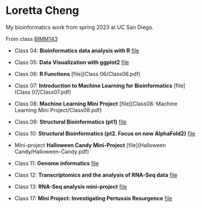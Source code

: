# Loretta Cheng
My bioinformatics work from spring 2023 at UC San Diego. 

From class [BIMM143](https://bioboot.github.io/bimm143_S23/) 

- Class 04: **Bioinformatics data analysis with R** [file](class04)

- Class 05: **Data Visualization with ggplot2** [file](https://github.com/lorettahey/bimm143/blob/main/class05/Class05.pdf)

- Class 06: **R Functions** [file](Class 06/Class06.pdf)

- Class 07: **Introduction to Machine Learning for Bioinformatics** [file](Class 07/Class07.pdf)

- Class 08: **Machine Learning Mini Project** [file](Class08: Machine Learning Mini Project/Class08.pdf)

- Class 09: **Structural Bioinformatics (pt1)** [file](class09/Class09.pdf)

- Class 10: **Structural Bioinformatics (pt2. Focus on new AlphaFold2)** [file](Class10/class10.pdf)

- Mini-project **Halloween Candy Mini-Project** [file](Halloween Candy/Halloween-Candy.pdf)

- Class 11: **Genome informatics** [file](Class11/Class11.pdf)

- Class 12: **Transcriptomics and the analysis of RNA-Seq data** [file](Class12/Class12.pdf)

- Class 13: **RNA-Seq analysis mini-project** [file](class13/class13.pdf)

- Class 17: **Mini Project: Investigating Pertussis Resurgence** [file](class17/class17.pdf)


